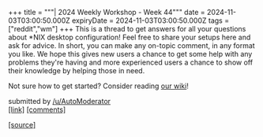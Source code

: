 +++
title = """| 2024 Weekly Workshop - Week 44"""
date = 2024-11-03T03:00:50.000Z
expiryDate = 2024-11-03T03:00:50.000Z
tags = ["reddit","wm"]
+++
This is a thread to get answers for all your questions about \*NIX desktop configuration! Feel free to share your setups here and ask for advice. In short, you can make any on-topic comment, in any format you like. We hope this gives new users a chance to get some help with any problems they're having and more experienced users a chance to show off their knowledge by helping those in need.

Not sure how to get started? Consider reading [our wiki](https://www.reddit.com/r/unixporn/wiki/index/)!

submitted by [/u/AutoModerator](https://www.reddit.com/user/AutoModerator)  
[\[link\]](https://www.reddit.com/r/unixporn/comments/1gidk1q/2024_weekly_workshop_week_44/) [\[comments\]](https://www.reddit.com/r/unixporn/comments/1gidk1q/2024_weekly_workshop_week_44/)

[[source]](https://www.reddit.com/r/unixporn/comments/1gidk1q/2024_weekly_workshop_week_44/)

